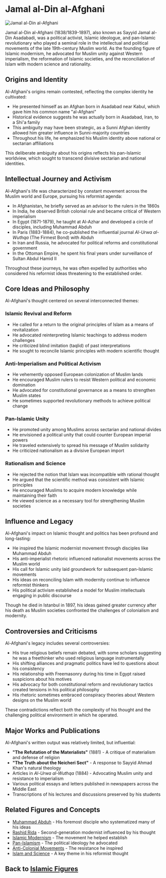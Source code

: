 # Jamal al-Din al-Afghani

![Jamal al-Din al-Afghani](../../images/afghani.jpg)

Jamal al-Din al-Afghani (1838/1839-1897), also known as Sayyid Jamal al-Din Asadabadi, was a political activist, Islamic ideologue, and pan-Islamic revolutionary who played a seminal role in the intellectual and political movements of the late 19th-century Muslim world. As the founding figure of Islamic modernism, he advocated for Muslim unity against Western imperialism, the reformation of Islamic societies, and the reconciliation of Islam with modern science and rationality.

## Origins and Identity

Al-Afghani's origins remain contested, reflecting the complex identity he cultivated:

- He presented himself as an Afghan born in Asadabad near Kabul, which gave him his common name "al-Afghani"
- Historical evidence suggests he was actually born in Asadabad, Iran, to a Shi'a family
- This ambiguity may have been strategic, as a Sunni Afghan identity allowed him greater influence in Sunni-majority countries
- Throughout his life, he emphasized his Muslim identity above national or sectarian affiliations

This deliberate ambiguity about his origins reflects his pan-Islamic worldview, which sought to transcend divisive sectarian and national identities.

## Intellectual Journey and Activism

Al-Afghani's life was characterized by constant movement across the Muslim world and Europe, pursuing his reformist agenda:

- In Afghanistan, he briefly served as an advisor to the rulers in the 1860s
- In India, he observed British colonial rule and became critical of Western imperialism
- In Egypt (1871-1879), he taught at Al-Azhar and developed a circle of disciples, including Muhammad Abduh
- In Paris (1883-1884), he co-published the influential journal _Al-Urwa al-Wuthqa_ (The Firmest Bond) with Abduh
- In Iran and Russia, he advocated for political reforms and constitutional government
- In the Ottoman Empire, he spent his final years under surveillance of Sultan Abdul Hamid II

Throughout these journeys, he was often expelled by authorities who considered his reformist ideas threatening to the established order.

## Core Ideas and Philosophy

Al-Afghani's thought centered on several interconnected themes:

### Islamic Revival and Reform

- He called for a return to the original principles of Islam as a means of revitalization
- He advocated reinterpreting Islamic teachings to address modern challenges
- He criticized blind imitation (taqlid) of past interpretations
- He sought to reconcile Islamic principles with modern scientific thought

### Anti-Imperialism and Political Activism

- He vehemently opposed European colonization of Muslim lands
- He encouraged Muslim rulers to resist Western political and economic domination
- He advocated for constitutional governance as a means to strengthen Muslim states
- He sometimes supported revolutionary methods to achieve political change

### Pan-Islamic Unity

- He promoted unity among Muslims across sectarian and national divides
- He envisioned a political unity that could counter European imperial powers
- He traveled extensively to spread his message of Muslim solidarity
- He criticized nationalism as a divisive European import

### Rationalism and Science

- He rejected the notion that Islam was incompatible with rational thought
- He argued that the scientific method was consistent with Islamic principles
- He encouraged Muslims to acquire modern knowledge while maintaining their faith
- He viewed science as a necessary tool for strengthening Muslim societies

## Influence and Legacy

Al-Afghani's impact on Islamic thought and politics has been profound and long-lasting:

- He inspired the Islamic modernist movement through disciples like Muhammad Abduh
- His anti-imperialist rhetoric influenced nationalist movements across the Muslim world
- His call for Islamic unity laid groundwork for subsequent pan-Islamic movements
- His ideas on reconciling Islam with modernity continue to influence reformist thinkers
- His political activism established a model for Muslim intellectuals engaging in public discourse

Though he died in Istanbul in 1897, his ideas gained greater currency after his death as Muslim societies confronted the challenges of colonialism and modernity.

## Controversies and Criticisms

Al-Afghani's legacy includes several controversies:

- His true religious beliefs remain debated, with some scholars suggesting he was a freethinker who used religious language instrumentally
- His shifting alliances and pragmatic politics have led to questions about his consistency
- His relationship with Freemasonry during his time in Egypt raised suspicions about his motives
- His advocacy for both constitutional reform and revolutionary tactics created tensions in his political philosophy
- His rhetoric sometimes embraced conspiracy theories about Western designs on the Muslim world

These contradictions reflect both the complexity of his thought and the challenging political environment in which he operated.

## Major Works and Publications

Al-Afghani's written output was relatively limited, but influential:

- **"The Refutation of the Materialists"** (1881) - A critique of materialism and defense of religion
- **"The Truth about the Neicheri Sect"** - A response to Sayyid Ahmad Khan's natural theology
- Articles in _Al-Urwa al-Wuthqa_ (1884) - Advocating Muslim unity and resistance to imperialism
- Various political essays and letters published in newspapers across the Middle East
- Transcriptions of his lectures and discussions preserved by his students

## Related Figures and Concepts

- [Muhammad Abduh](./abduh.md) - His foremost disciple who systematized many of his ideas
- [Rashid Rida](./rashid_rida.md) - Second-generation modernist influenced by his thought
- [Islamic Modernism](../history/islamic_modernism.md) - The movement he helped establish
- [Pan-Islamism](../history/pan_islamism.md) - The political ideology he advocated
- [Anti-Colonial Movements](../history/anticolonial_movements.md) - The resistance he inspired
- [Islam and Science](../beliefs/islam_science.md) - A key theme in his reformist thought

## Back to [Islamic Figures](./README.md)

